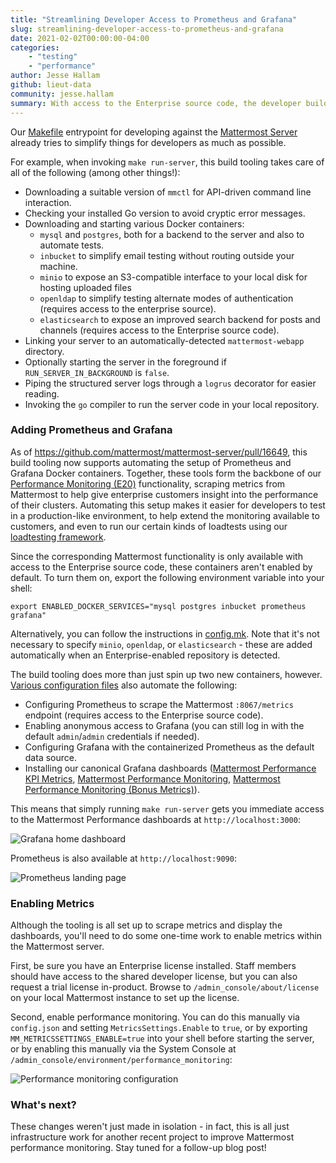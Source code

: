 ```yaml
---
title: "Streamlining Developer Access to Prometheus and Grafana"
slug: streamlining-developer-access-to-prometheus-and-grafana
date: 2021-02-02T00:00:00-04:00
categories:
    - "testing"
    - "performance"
author: Jesse Hallam
github: lieut-data
community: jesse.hallam
summary: With access to the Enterprise source code, the developer build tooling now automates the setup of Prometheus and Grafana for performance monitoring. Even the canonical Grafana dashboards are setup without any manual configuration required!
---
```


Our [Makefile](https://github.com/mattermost/mattermost-server/blob/master/Makefile) entrypoint for developing against the [Mattermost Server](https://github.com/mattermost/mattermost-server) already tries to simplify things for developers as much as possible.

For example, when invoking `make run-server`, this build tooling takes care of all of the following (among other things!):
* Downloading a suitable version of `mmctl` for API-driven command line interaction.
* Checking your installed Go version to avoid cryptic error messages.
* Downloading and starting various Docker containers:
    - `mysql` and `postgres`, both for a backend to the server and also to automate tests.
    - `inbucket` to simplify email testing without routing outside your machine.
    - `minio` to expose an S3-compatible interface to your local disk for hosting uploaded files
    - `openldap` to simplify testing alternate modes of authentication (requires access to the enterprise source).
    - `elasticsearch` to expose an improved search backend for posts and channels (requires access to the Enterprise source code).
* Linking your server to an automatically-detected `mattermost-webapp` directory.
* Optionally starting the server in the foreground if `RUN_SERVER_IN_BACKGROUND` is `false`.
* Piping the structured server logs through a `logrus` decorator for easier reading.
* Invoking the `go` compiler to run the server code in your local repository.

### Adding Prometheus and Grafana

As of https://github.com/mattermost/mattermost-server/pull/16649, this build tooling now supports automating the setup of Prometheus and Grafana Docker containers. Together, these tools form the backbone of our [Performance Monitoring (E20)](https://docs.mattermost.com/deployment/metrics.html) functionality, scraping metrics from Mattermost to help give enterprise customers insight into the performance of their clusters. Automating this setup makes it easier for developers to test in a production-like environment, to help extend the monitoring available to customers, and even to run our certain kinds of loadtests using our [loadtesting framework](https://github.com/mattermost/mattermost-load-test-ng).

Since the corresponding Mattermost functionality is only available with access to the Enterprise source code, these containers aren't enabled by default. To turn them on, export the following environment variable into your shell:
```
export ENABLED_DOCKER_SERVICES="mysql postgres inbucket prometheus grafana"
```
Alternatively, you can follow the instructions in [config.mk](https://github.com/mattermost/mattermost-server/blob/master/config.mk). Note that it's not necessary to specify `minio`, `openldap`, or `elasticsearch` - these are added automatically when an Enterprise-enabled repository is detected.

The build tooling does more than just spin up two new containers, however. [Various configuration files](https://github.com/mattermost/mattermost-server/tree/master/build/docker) also automate the following:

* Configuring Prometheus to scrape the Mattermost `:8067/metrics` endpoint (requires access to the Enterprise source code).
* Enabling anonymous access to Grafana (you can still log in with the default `admin`/`admin` credentials if needed).
* Configuring Grafana with the containerized Prometheus as the default data source.
* Installing our canonical Grafana dashboards ([Mattermost Performance KPI Metrics](https://grafana.com/grafana/dashboards/2539), [Mattermost Performance Monitoring](https://grafana.com/grafana/dashboards/2542), [Mattermost Performance Monitoring (Bonus Metrics)](https://grafana.com/grafana/dashboards/2545)).

This means that simply running `make run-server` gets you immediate access to the Mattermost Performance dashboards at `http://localhost:3000`:

![Grafana home dashboard](/blog/2021-02-02-streamlining-developer-access-to-prometheus-and-grafana/grafana.png)

Prometheus is also available at `http://localhost:9090`:

![Prometheus landing page](/blog/2021-02-02-streamlining-developer-access-to-prometheus-and-grafana/prometheus.png)

### Enabling Metrics

Although the tooling is all set up to scrape metrics and display the dashboards, you'll need to do some one-time work to enable metrics within the Mattermost server.

First, be sure you have an Enterprise license installed. Staff members should have access to the shared developer license, but you can also request a trial license in-product. Browse to `/admin_console/about/license` on your local Mattermost instance to set up the license.

Second, enable performance monitoring. You can do this manually via `config.json` and setting `MetricsSettings.Enable` to `true`, or by exporting `MM_METRICSSETTINGS_ENABLE=true` into your shell before starting the server, or by enabling this manually via the System Console at `/admin_console/environment/performance_monitoring`:

![Performance monitoring configuration](/blog/2021-02-02-streamlining-developer-access-to-prometheus-and-grafana/performance-monitoring-config.png)

### What's next?

These changes weren't just made in isolation - in fact, this is all just infrastructure work for another recent project to improve Mattermost performance monitoring. Stay tuned for a follow-up blog post!
